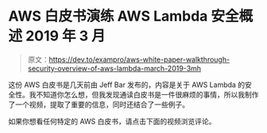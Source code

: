 # AWS 白皮书演练 AWS Lambda 安全概述 2019 年 3 月

> 原文：<https://dev.to/exampro/aws-white-paper-walkthrough-security-overview-of-aws-lambda-march-2019-3mh>

这份 AWS 白皮书是几天前由 Jeff Bar 发布的，内容是关于 AWS Lambda 的安全性。我不知道你怎么想，但我发现通读白皮书是一件很麻烦的事情，所以我制作了一个视频，提取了重要的信息，同时还结合了一些例子。

如果你想看任何特定的 AWS 白皮书，请点击下面的视频浏览评论。